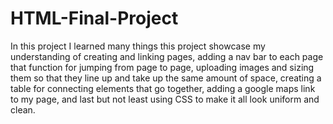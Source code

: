 # HTML-Final-Project

In this project I learned many things this project showcase my understanding of creating and linking pages, adding a nav bar to each page that function for jumping from page to page, uploading images and sizing them so that they line up and take up the same amount of space, creating a table for connecting elements that go together, adding a google maps link to my page, and last but not least using CSS to make it all look uniform and clean. 
